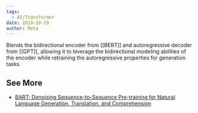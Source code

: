 ```yaml
---
tags:
  - AI/Transformer
date: 2019-10-29
author: Meta
---
```


Blends the bidirectional encoder from [[BERT]] and autoregressive decoder from [[GPT]], allowing it to leverage the bidirectional modeling abilities of the encoder while retraining the autoregressive properties for generation tasks.

## See More
- [BART: Denoising Sequence-to-Sequence Pre-training for Natural Language Generation, Translation, and Comprehension](https://arxiv.org/abs/1910.13461)
